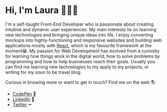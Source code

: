 # Hi, I'm Laura 🙋🏽‍♀️

I'm a self-taught Front-End Developer who is passionate about creating intuitive and dynamic user experiences. My main interests lie on learning new technologies and bringing unique ideas into life. I enjoy converting mockups into highly-functioning and responsive websites and building web applications mostly with [React](https://reactjs.org/), which is my favourite framework at the moment😁. My passion for Web Development has evolved from a curiosity for learning how things work in the digital world, how to solve problems by programming and how to help businesses reach their goals. Usually you can find me learning new technologies to my apply to my projects, or writing for my *soon* to be travel blog.

Curious in knowing more or want to get in touch? Find me on the web 🌎:

- [CodePen](https://codepen.io/laura-rodd) 🎨
- [LinkedIn](https://www.linkedin.com/in/laura-rodd/) 💼
- [Twitter](https://twitter.com/home) ✏

